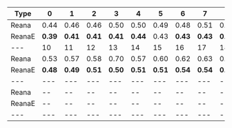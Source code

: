 | Type | 0 | 1 | 2 | 3 | 4 | 5 | 6 | 7 | 8 | 9 |
|---|---|---|---|---|---|---|---|---|---|---|
| Reana | 0.44 | 0.46 | 0.46 | 0.50 | 0.50 | 0.49 | 0.48 | 0.51 | 0.66 | 0.53 |
| ReanaE | **0.39** | **0.41** | **0.41** | **0.41** | **0.44** | 0.43 | **0.43** | **0.43** | **0.45** | 0.49 |
| --- | 10 | 11 | 12 | 13 | 14 | 15 | 16 | 17 | 18 | 19 |
| Reana | 0.53 | 0.57 | 0.58 | 0.70 | 0.57 | 0.60 | 0.62 | 0.63 | 0.67 | 0.73 |
| ReanaE | **0.48** | **0.49** | **0.51** | **0.50** | **0.51** | **0.51** | **0.54** | **0.54** | **0.54** | **0.56** |
| --- | --- | --- | --- | --- | --- | --- | --- | --- | --- | --- |
| Reana | -- | -- | -- | -- | -- | -- | -- | -- | -- | -- |
| ReanaE | -- | -- | -- | -- | -- | -- | -- | -- | -- | -- |
|---|---|---|---|---|---|---|---|---|---|---|
